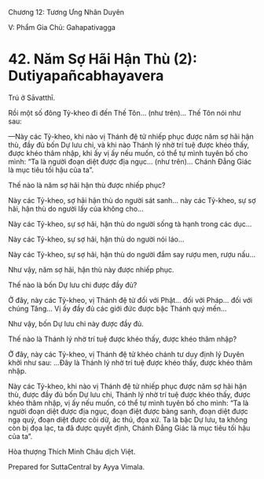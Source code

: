  

Chương 12: Tương Ưng Nhân Duyên

V: Phẩm Gia Chủ: Gahapativagga

# 42\. Năm Sợ Hãi Hận Thù (2): Dutiyapañcabhayavera

Trú ở Sāvatthī.

Rồi một số đông Tỷ-kheo đi đến Thế Tôn… (như trên)… Thế Tôn nói như sau:

—Này các Tỷ-kheo, khi nào vị Thánh đệ tử nhiếp phục được năm sợ hãi hận thù, đầy đủ bốn Dự lưu chi, và khi nào Thánh lý nhờ trí tuệ được khéo thấy, được khéo thâm nhập, khi ấy vị ấy nếu muốn, có thể tự mình tuyên bố cho mình: “Ta là người đoạn diệt được địa ngục… (như trên)… Chánh Ðẳng Giác là mục tiêu tối hậu của ta”.

Thế nào là năm sợ hãi hận thù được nhiếp phục?

Này các Tỷ-kheo, sợ hãi hận thù do người sát sanh… này các Tỷ-kheo, sự sợ hãi, hận thù do người lấy của không cho…

Này các Tỷ-kheo, sự sợ hãi, hận thù do người sống tà hạnh trong các dục…

Này các Tỷ-kheo, sự sợ hãi, hận thù do người nói láo…

Này các Tỷ-kheo, sự sợ hãi, hận thù do người đắm say rượu men, rượu nấu…

Như vậy, năm sợ hãi, hận thù này được nhiếp phục.

Thế nào là bốn Dự lưu chi được đầy đủ?

Ở đây, này các Tỷ-kheo, vị Thánh đệ tử đối với Phật… đối với Pháp… đối với chúng Tăng… Vị ấy đầy đủ các giới đức được bậc Thánh quý mến…

Như vậy, bốn Dự lưu chi này được đầy đủ.

Thế nào là Thánh lý nhờ trí tuệ được khéo thấy, được khéo thâm nhập?

Ở đây, này các Tỷ-kheo, vị Thánh đệ tử khéo chánh tư duy định lý Duyên khởi như sau: …Ðây là Thánh lý nhờ trí tuệ được khéo thấy, được khéo thâm nhập.

Này các Tỷ-kheo, khi nào vị Thánh đệ tử nhiếp phục được năm sợ hãi hận thù, được đầy đủ bốn Dự lưu chi, Thánh lý nhờ trí tuệ được khéo thấy, được khéo thâm nhập, vị ấy nếu muốn, có thể tự mình tuyên bố cho mình: “Ta là người đoạn diệt được địa ngục, đoạn điệt được bàng sanh, đoạn diệt được ngạ quỷ, đoạn diệt được cõi dữ, ác thú, đọa xứ. Ta là bậc Dự lưu, ta không còn bị đọa lạc, ta đã được quyết định, Chánh Ðẳng Giác là mục tiêu tối hậu của ta”.

Hòa thượng Thích Minh Châu dịch Việt.

Prepared for SuttaCentral by Ayya Vimala.